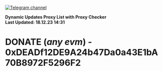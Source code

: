 [![Telegram channel](https://img.shields.io/endpoint?url=https://runkit.io/damiankrawczyk/telegram-badge/branches/master?url=https://t.me/n4z4v0d)](https://t.me/n4z4v0d) 

**Dynamic Updates Proxy List with Proxy Checker**  
**Last Updated: 18.12.23 14:31**

# DONATE (_any evm_) - 0xDEADf12DE9A24b47Da0a43E1bA70B8972F5296F2

